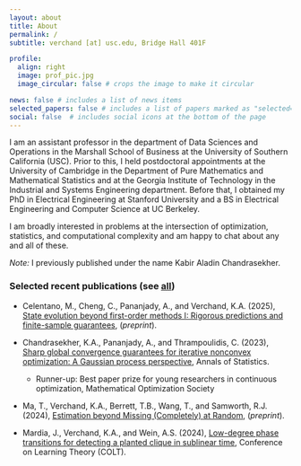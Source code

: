 ```yaml
---
layout: about
title: About
permalink: /
subtitle: verchand [at] usc.edu, Bridge Hall 401F

profile:
  align: right 
  image: prof_pic.jpg
  image_circular: false # crops the image to make it circular

news: false # includes a list of news items
selected_papers: false # includes a list of papers marked as "selected={true}"
social: false  # includes social icons at the bottom of the page
---
```

I am an assistant professor in the department of Data Sciences and Operations in the Marshall School of Business at the University of Southern California (USC).  Prior to this, I held postdoctoral appointments at the University of Cambridge in the Department of Pure Mathematics and Mathematical Statistics and at the Georgia Institute of Technology in the Industrial and Systems Engineering department.  Before that, I obtained my PhD in Electrical Engineering at Stanford University and a BS in Electrical Engineering and Computer Science at UC Berkeley.

I am broadly interested in problems at the intersection of optimization, statistics, and computational complexity and am happy to chat about any and all of these.  


*Note:* I previously published under the name Kabir Aladin Chandrasekher. 


### Selected recent publications (see [all](https://kabirverchand.github.io/publications))

- Celentano, M., Cheng, C., Pananjady, A., and Verchand, K.A. (2025), [State evolution beyond first-order methods I: Rigorous predictions and finite-sample guarantees](https://www.arxiv.org/abs/2507.19611), (<em>preprint</em>).

- Chandrasekher, K.A., Pananjady, A., and Thrampoulidis, C. (2023), [Sharp global convergence guarantees for iterative nonconvex optimization: A Gaussian process perspective](https://arxiv.org/abs/2109.09859), Annals of Statistics.
    - Runner-up: Best paper prize for young researchers in continuous
      optimization, Mathematical Optimization Society

- Ma, T., Verchand, K.A., Berrett, T.B., Wang, T., and Samworth, R.J. (2024), [Estimation beyond Missing (Completely) at Random](https://arxiv.org/abs/2410.10704), (<em>preprint</em>). 

- Mardia, J., Verchand, K.A., and Wein, A.S. (2024), [Low-degree phase transitions for detecting a planted clique in sublinear time](https://arxiv.org/abs/2402.05451), Conference on Learning Theory (COLT).
